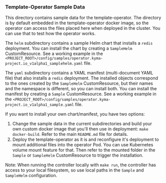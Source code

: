 ### Template-Operator Sample Data

This directory contains sample data for the template-operator.
The directory is by default embedded in the template-operator docker image, so the operator can access the files placed here when deployed in the cluster.
You can use that to test how the operator works.

The `helm` subdirectory contains a sample Helm chart that installs a `redis` deployment.
You can install the chart by creating a `SampleHelm` CustomResource. See a working example in the `<PROJECT_ROOT>/config/samples/operator.kyma-project.io_v1alpha1_samplehelm.yaml` file.

The `yaml` subdirectory contains a YAML manifest (multi-document YAML file) that also installs a `redis` deployment.
The installed objects correspond to the ones created by the `SampleHelm` CustomResource, but their names and the namespace is different, so you can install both.
You can install the manifest by creating a `Sample` CustomResource. See a working example in the `<PROJECT_ROOT>/config/samples/operator.kyma-project.io_v1alpha1_sample.yaml` file.

If you want to install your own chart/manifest, you have two options:
1. Change the sample data in the current subdirectories and build your own custom docker image that you'll then use in deployment: `make docker-build`. Refer to the main `README.md` file for details.
2. Deploy the template-operator as it is and reconfigure it's deployment to mount additional files into the operator Pod. You can use Kubernetes volume mount feature for that. Then refer to the mounted folder in the `Sample` or `SampleHelm` CustomResource to trigger the installation.

Note: When running the controller locally with `make run`, the controller has access to your local filesystem, so use local paths in the `Sample` and `SampleHelm` configuration.
